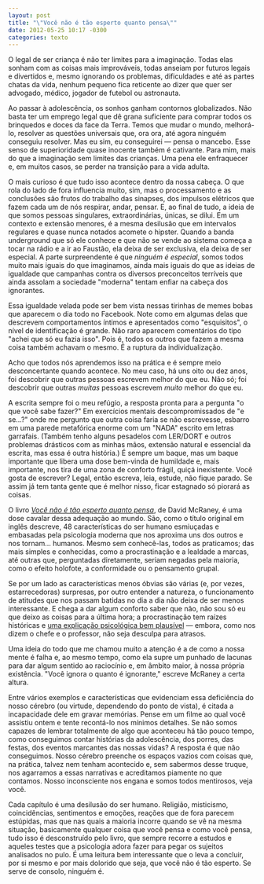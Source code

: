 ```yaml
---
layout: post
title: "\"Você não é tão esperto quanto pensa\""
date: 2012-05-25 10:17 -0300
categories: texto
---
```

O legal de ser criança é não ter limites para a imaginação. Todas elas sonham com as coisas mais improváveis, todas anseiam por futuros legais e divertidos e, mesmo ignorando os problemas, dificuldades e até as partes chatas da vida, nenhum pequeno fica reticente ao dizer que quer ser advogado, médico, jogador de futebol ou astronauta.

Ao passar à adolescência, os sonhos ganham contornos globalizados. Não basta ter um emprego legal que dê grana suficiente para comprar todos os brinquedos e doces da face da Terra. Temos que mudar o mundo, melhorá-lo, resolver as questões universais que, ora ora, até agora ninguém conseguiu resolver. Mas eu sim, eu conseguirei — pensa o mancebo. Esse senso de superioridade quase inocente também é cativante. Para mim, mais do que a imaginação sem limites das crianças. Uma pena ele enfraquecer e, em muitos casos, se perder na transição para a vida adulta.

O mais curioso é que tudo isso acontece dentro da nossa cabeça. O que rola do lado de fora influencia muito, sim, mas o processamento e as conclusões são frutos do trabalho das sinapses, dos impulsos elétricos que fazem cada um de nós respirar, andar, pensar. E, ao final de tudo, a ideia de que somos pessoas singulares, extraordinárias, únicas, se dilui. Em um contexto e extensão menores, é a mesma desilusão que em intervalos regulares e quase nunca notados acomete o hipster. Quando a banda underground que só ele conhece e que não se vende ao sistema começa a tocar na rádio e a ir ao Faustão, ela deixa de ser exclusiva, ela deixa de ser especial. A parte surpreendente é que _ninguém é especial_, somos todos muito mais iguais do que imaginamos, ainda mais iguais do que as ideias de igualdade que campanhas contra os diversos preconceitos terríveis que ainda assolam a sociedade "moderna" tentam enfiar na cabeça dos ignorantes.

Essa igualdade velada pode ser bem vista nessas tirinhas de memes bobas que aparecem o dia todo no Facebook. Note como em algumas delas que descrevem comportamentos íntimos e apresentados como "esquisitos", o nível de identificação é grande. Não raro aparecem comentários do tipo "achei que só eu fazia isso". Pois é, todos os outros que fazem a mesma coisa também achavam o mesmo. É a ruptura da individualização.

Acho que todos nós aprendemos isso na prática e é sempre meio desconcertante quando acontece. No meu caso, há uns oito ou dez anos, foi descobrir que outras pessoas escrevem melhor do que eu. Não só; foi descobrir que outras _muitas_ pessoas escrevem _muito_ melhor do que eu.

A escrita sempre foi o meu refúgio, a resposta pronta para a pergunta "o que você sabe fazer?" Em exercícios mentais descompromissados de "e se…?" onde me pergunto que outra coisa faria se não escrevesse, esbarro em uma parede metafórica enorme com um "NADA" escrito em letras garrafais. (Também tenho alguns pesadelos com LER/DORT e outros problemas drásticos com as minhas mãos, extensão natural e essencial da escrita, mas essa é outra história.) É sempre um baque, mas um baque importante que libera uma dose bem-vinda de humildade e, mais importante, nos tira de uma zona de conforto frágil, quiçá inexistente. Você gosta de escrever? Legal, então escreva, leia, estude, não fique parado. Se assim já tem tanta gente que é melhor nisso, ficar estagnado só piorará as coisas.

O livro _[Você não é tão esperto quanto pensa](https://www.amazon.com.br/Voc%C3%AA-n%C3%A3o-esperto-quanto-pensa-ebook/dp/B00C5U2LAU/ref=as_li_ss_tl?ie=UTF8&qid=1486641723&sr=8-1&keywords=voc%C3%AA+n%C3%A3o+%C3%A9+t%C3%A3o+esperto&linkCode=ll1&tag=manudousua-20&linkId=c85b4a7a2779b27ace83ba5e2f0ca738)_, de David McRaney, é uma dose cavalar dessa adequação ao mundo. São, como o título original em inglês descreve, 48 características do ser humano esmiuçadas e embasadas pela psicologia moderna que nos aproxima uns dos outros e nos tornam… humanos. Mesmo sem conhecê-las, todos as praticamos; das mais simples e conhecidas, como a procrastinação e a lealdade a marcas, até outras que, perguntadas diretamente, seriam negadas pela maioria, como o efeito holofote, a conformidade ou o pensamento grupal.

Se por um lado as características menos óbvias são várias (e, por vezes, estarrecedoras) surpresas, por outro entender a natureza, o funcionamento de atitudes que nos passam batidas no dia a dia não deixa de ser menos interessante. E chega a dar algum conforto saber que não, não sou só eu que deixo as coisas para a última hora; a procrastinação tem raízes históricas e [uma explicação psicológica bem plausível](http://www.youtube.com/watch?v=DJ2T4-rUUcs) — embora, como nos dizem o chefe e o professor, não seja desculpa para atrasos.

Uma ideia do todo que me chamou muito a atenção é a de como a nossa mente é falha e, ao mesmo tempo, como ela supre um punhado de lacunas para dar algum sentido ao raciocínio e, em âmbito maior, à nossa própria existência. "Você ignora o quanto é ignorante," escreve McRaney a certa altura.

Entre vários exemplos e características que evidenciam essa deficiência do nosso cérebro (ou virtude, dependendo do ponto de vista), é citada a incapacidade dele em gravar memórias. Pense em um filme ao qual você assistiu ontem e tente recontá-lo nos mínimos detalhes. Se não somos capazes de lembrar totalmente de algo que aconteceu há tão pouco tempo, como conseguimos contar histórias da adolescência, dos porres, das festas, dos eventos marcantes das nossas vidas? A resposta é que não conseguimos. Nosso cérebro preenche os espaços vazios com coisas que, na prática, talvez nem tenham acontecido e, sem sabermos desse truque, nos agarramos a essas narrativas e acreditamos piamente no que contamos. Nosso inconsciente nos engana e somos todos mentirosos, veja você.

Cada capítulo é uma desilusão do ser humano. Religião, misticismo, coincidências, sentimentos e emoções, reações que de fora parecem estúpidas, mas que nas quais a maioria incorre quando se vê na mesma situação, basicamente qualquer coisa que você pensa e como você pensa, tudo isso é desconstruído pelo livro, que sempre recorre a estudos e aqueles testes que a psicologia adora fazer para pegar os sujeitos analisados no pulo. É uma leitura bem interessante que o leva a concluir, por si mesmo e por mais dolorido que seja, que você não é tão esperto. Se serve de consolo, ninguém é.
